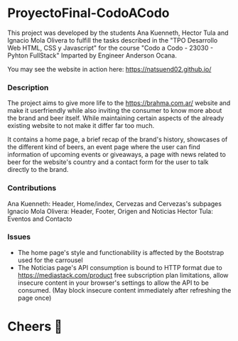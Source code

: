 # ProyectoFinal-CodoACodo

This project was developed by the students Ana Kuenneth, Hector Tula and Ignacio Mola Olivera to fulfill the tasks described in the "TPO Desarrollo Web HTML, CSS y Javascript" for the course "Codo a Codo - 23030 - Pyhton FullStack" Imparted by Engineer Anderson Ocana.

You may see the website in action here: https://natsuend02.github.io/

### Description

The project aims to give more life to the https://brahma.com.ar/ website and make it userfriendly while also inviting the consumer to know more about the brand and beer itself.
While maintaining certain aspects of the already existing website to not make it differ far too much.

It contains a home page, a brief recap of the brand's history, showcases of the different kind of beers, an event page where the user can find information of upcoming events or giveaways, a page with news related to beer for the website's country and a contact form for the user to talk directly to the brand.


### Contributions

Ana Kuenneth: Header, Home/index, Cervezas and Cervezas's subpages
Ignacio Mola Olivera: Header, Footer, Origen and Noticias
Hector Tula: Eventos and Contacto


### Issues

- The home page's style and functionability is affected by the Bootstrap used for the carrousel
- The Noticias page's API consumption is bound to HTTP format due to https://mediastack.com/product free subscription plan limitations, allow insecure content in your browser's settings to allow the API to be consumed. (May block insecure content immediately after refreshing the page once)


# Cheers 🍻




